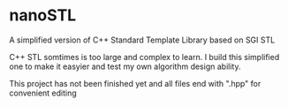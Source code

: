 # nanoSTL

A simplified version of C++ Standard Template Library based on SGI STL


C++ STL somtimes is too large and complex to learn. I build this simplified one to make it easyier and test my own algorithm design ability.

This project has not been finished yet and all files end with ".hpp" for convenient editing